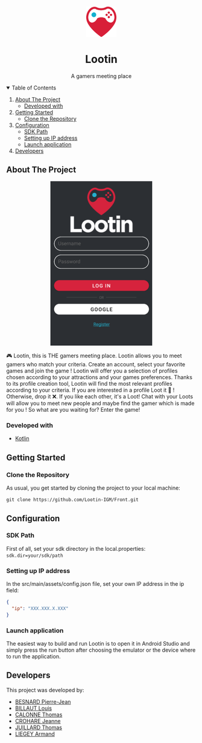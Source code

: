 <p align="center">
    <img src="./app/src/main/res/mipmap-hdpi/lootin_logo.png" alt="Logo" width="80" height="80">
    <h1 align="center">Lootin</h1>
    <p align="center">A gamers meeting place</p>
</p>

<details open="open">
  <summary>Table of Contents</summary>
  <ol>
    <li>
      <a href="#about-the-project">About The Project</a>
      <ul>
        <li><a href="#built-with">Developed with</a></li>
      </ul>
    </li>
    <li>
      <a href="#getting-started">Getting Started</a>
      <ul>
        <li><a href="#clone-repository">Clone the Repository</a></li>
      </ul>
    </li>
    <li>
      <a href="#Configuration">Configuration</a>
      <ul>
        <li><a href="#sdk-path">SDK Path</a></li>
        <li><a href="#setting-up-ip-address">Setting up IP address</a></li>
        <li><a href="#launch-application">Launch application</a></li>
      </ul>
    </li>
    <li>
      <a href="#developers">Developers</a>
    </li>
  </ol>
</details>

## About The Project
<p align="center">
    <img src="./fastlane/metadata/android/en-US/images/connection_page.png" alt="Screen" width="270">
</p>
🎮 Lootin, this is THE gamers meeting place.
Lootin allows you to meet gamers who match your criteria. Create an account, select your favorite games and join the game !
Lootin will offer you a selection of profiles chosen according to your attractions and your games preferences.
Thanks to its profile creation tool, Lootin will find the most relevant profiles according to your criteria.
If you are interested in a profile Loot it 💖 ! Otherwise, drop it ❌.
If you like each other, it's a Loot!
Chat with your Loots will allow you to meet new people and maybe find the gamer which is made for you !
So what are you waiting for? Enter the game!


### Developed with
* [Kotlin](https://kotlinlang.org/)

## Getting Started
### Clone the Repository
As usual, you get started by cloning the project to your local machine:
```
git clone https://github.com/Lootin-IGM/Front.git
```

## Configuration
### SDK Path
First of all, set your sdk directory in the local.properties: ```sdk.dir=your/sdk/path```

### Setting up IP address
In the src/main/assets/config.json file, set your own IP address in the ip field:
```JSON
{
  "ip": "XXX.XXX.X.XXX"
}
```

### Launch application
The easiest way to build and run Lootin is to open it in Android Studio and simply press the run button after choosing the emulator or the device where to run the application.

## Developers
This project was developed by:
* [BESNARD Pierre-Jean](https://github.com/PJbesnard)
* [BILLAUT Louis](https://github.com/LouisBillaut)
* [CALONNE Thomas](https://github.com/calonnet)
* [CROHARE Jeanne](https://github.com/jcrohare)
* [JUILLARD Thomas](https://github.com/JUILLARD-Thomas)
* [LIEGEY Armand](https://github.com/afkeu)